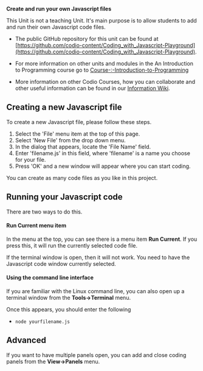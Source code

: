 **Create and run your own Javascript files**

This Unit is not a teaching Unit. It's main purpose is to allow students to add and run their own Javascript code files.

- The public GitHub repository for this unit can be found at [https://github.com/codio-content/Coding_with_Javascript-Playground](https://github.com/codio-content/Coding_with_Javascript-Playground).

- For more information on other units and modules in the An Introduction to Programming course go to [Course-:-Introduction-to-Programming](https://github.com/codio-content/Information/wiki/Course-:-Introduction-to-Programming)

- More information on other Codio Courses, how you can collaborate and other useful information can be found in our [Information Wiki](https://github.com/codio-content/Information/wiki).


## Creating a new Javascript file
To create a new Javascript file, please follow these steps.

1. Select the 'File' menu item at the top of this page.
1. Select 'New File' from the drop down menu.
1. In the dialog that appears, locate the 'File Name' field.
1. Enter 'filename.js' in this field, where 'filename' is a name you choose for your file. 
1. Press 'OK' and a new window will appear where you can start coding.

You can create as many code files as you like in this project.

## Running your Javascript code
There are two ways to do this.

#### Run Current menu item
In the menu at the top, you can see there is a menu item **Run Current**. If you press this, it will run the currently selected code file. 

If the terminal window is open, then it will not work. You need to have the Javascript code window currently selected.

#### Using the command line interface
If you are familiar with the Linux command line, you can also open up a terminal window from the **Tools->Terminal** menu. 

Once this appears, you should enter the following

- `node yourfilename.js`

## Advanced
If you want to have multiple panels open, you can add and close coding panels from the **View->Panels** menu. 


